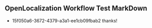 ## OpenLocalization Workflow Test MarkDown
* 15f050a6-3672-4379-a3a1-ee1cb09fbab2 thanks!

<!--HONumber=Feb17_HO1-->


